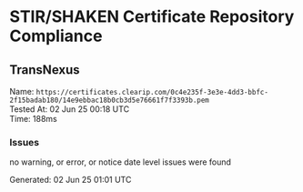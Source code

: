 # STIR/SHAKEN Certificate Repository Compliance

## TransNexus

Name: `https://certificates.clearip.com/0c4e235f-3e3e-4dd3-bbfc-2f15badab180/14e9ebbac18b0cb3d5e76661f7f3393b.pem`\
Tested At: 02 Jun 25 00:18 UTC\
Time: 188ms

### Issues

no warning, or error, or notice date level issues were found

Generated: 02 Jun 25 01:01 UTC